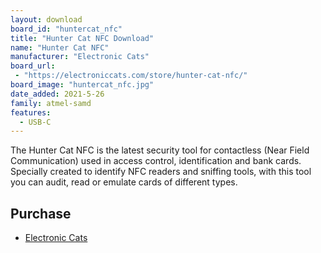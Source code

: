```yaml
---
layout: download
board_id: "huntercat_nfc"
title: "Hunter Cat NFC Download"
name: "Hunter Cat NFC"
manufacturer: "Electronic Cats"
board_url:
 - "https://electroniccats.com/store/hunter-cat-nfc/"
board_image: "huntercat_nfc.jpg"
date_added: 2021-5-26
family: atmel-samd
features:
  - USB-C
---
```


The Hunter Cat NFC is the latest security tool for contactless (Near Field Communication) used in access control, identification and bank cards. Specially created to identify NFC readers and sniffing tools, with this tool you can audit, read or emulate cards of different types.

## Purchase
* [Electronic Cats](https://electroniccats.com/store/hunter-cat-nfc/)
